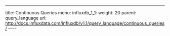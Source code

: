 ---
title: Continuous Queries
menu:
  influxdb_1_1:
    weight: 20
    parent: query_language
    url: http://docs.influxdata.com/influxdb/v1.1/query_language/continuous_queries/
—--

